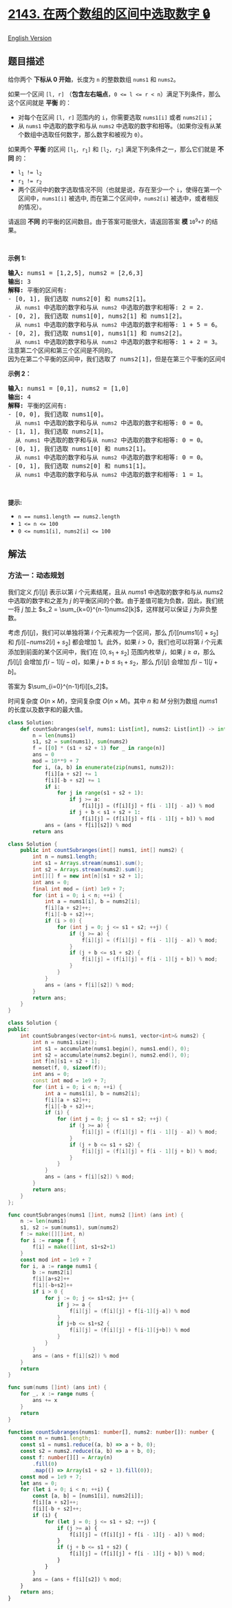 # [2143. 在两个数组的区间中选取数字 🔒](https://leetcode.cn/problems/choose-numbers-from-two-arrays-in-range)

[English Version](/solution/2100-2199/2143.Choose%20Numbers%20From%20Two%20Arrays%20in%20Range/README_EN.md)

<!-- tags:数组,动态规划 -->

<!-- difficulty:困难 -->

## 题目描述

<!-- 这里写题目描述 -->

<p>给你两个 <strong>下标从 0 开始</strong>，长度为 <code>n</code> 的整数数组 <code>nums1</code> 和 <code>nums2</code>。</p>

<p>如果一个区间 <code>[l, r]</code> （<strong>包含左右端点</strong>，<code>0 &lt;= l &lt;= r &lt; n</code>）满足下列条件，那么这个区间就是 <strong>平衡</strong> 的：</p>

<ul>
	<li>对每个在区间 <code>[l, r]</code> 范围内的 <code>i</code>，你需要选取&nbsp;<code>nums1[i]</code> 或者&nbsp;<code>nums2[i]</code>；</li>
	<li>从 <code>nums1</code> 中选取的数字和与从 <code>nums2</code> 中选取的数字和相等。（如果你没有从某个数组中选取任何数字，那么数字和被视为 <code>0</code>）。</li>
</ul>

<p>如果两个 <strong>平衡</strong> 的区间 <code>[l<sub>1</sub>, r<sub>1</sub>]</code> 和 <code>[l<sub>2</sub>, r<sub>2</sub>]</code> 满足下列条件之一，那么它们就是 <strong>不同</strong> 的：</p>

<ul>
	<li><code>l<sub>1</sub> != l<sub>2</sub></code></li>
	<li><code>r<sub>1</sub> != r<sub>2</sub></code></li>
	<li>两个区间中的数字选取情况不同（也就是说，存在至少一个 <code>i</code>，使得在第一个区间中，<code>nums1[i]</code> 被选中, 而在第二个区间中，<code>nums2[i]</code> 被选中，或者相反的情况）。</li>
</ul>

<p>请返回 <strong>不同</strong> 的平衡的区间数目。由于答案可能很大，请返回答案 <strong>模 </strong><code>10<sup>9</sup>+7</code> 的结果。</p>

<p>&nbsp;</p>

<p><strong>示例 1:</strong></p>

<pre>
<strong>输入:</strong> nums1 = [1,2,5], nums2 = [2,6,3]
<strong>输出:</strong> 3
<strong>解释:</strong> 平衡的区间有:
- [0, 1], 我们选取 nums2[0] 和 nums2[1]。
  从 <code>nums1</code> 中选取的数字和与从 <code>nums2</code> 中选取的数字和相等: 2 = 2.
- [0, 2], 我们选取 nums1[0], nums2[1] 和 nums1[2]。
  从 <code>nums1</code> 中选取的数字和与从 <code>nums2</code> 中选取的数字和相等: 1 + 5 = 6。
- [0, 2], 我们选取 nums1[0], nums1[1] 和 nums2[2]。
  从 <code>nums1</code> 中选取的数字和与从 <code>nums2</code> 中选取的数字和相等: 1 + 2 = 3。
注意第二个区间和第三个区间是不同的。
因为在第二个平衡的区间中，我们选取了 nums2[1]，但是在第三个平衡的区间中，我们选取了 nums1[1]。
</pre>

<p><strong>示例 2：</strong></p>

<pre>
<strong>输入:</strong> nums1 = [0,1], nums2 = [1,0]
<strong>输出:</strong> 4
<strong>解释:</strong> 平衡的区间有:
- [0, 0], 我们选取 nums1[0]。
  从 <code>nums1</code> 中选取的数字和与从 <code>nums2</code> 中选取的数字和相等: 0 = 0。
- [1, 1], 我们选取 nums2[1]。
  从 <code>nums1</code> 中选取的数字和与从 <code>nums2</code> 中选取的数字和相等: 0 = 0。
- [0, 1], 我们选取 nums1[0] 和 nums2[1]。
  从 <code>nums1</code> 中选取的数字和与从 <code>nums2</code> 中选取的数字和相等: 0 = 0。
- [0, 1], 我们选取 nums2[0] 和 nums1[1]。
  从 <code>nums1</code> 中选取的数字和与从 <code>nums2</code> 中选取的数字和相等: 1 = 1。
</pre>

<p>&nbsp;</p>

<p><strong>提示:</strong></p>

<ul>
	<li><code>n == nums1.length == nums2.length</code></li>
	<li><code>1 &lt;= n &lt;= 100</code></li>
	<li><code>0 &lt;= nums1[i], nums2[i] &lt;= 100</code></li>
</ul>

## 解法

### 方法一：动态规划

我们定义 $f[i][j]$ 表示以第 $i$ 个元素结尾，且从 $nums1$ 中选取的数字和与从 $nums2$ 中选取的数字和之差为 $j$ 的平衡区间的个数。由于差值可能为负数，因此，我们统一将 $j$ 加上 $s_2 = \sum_{k=0}^{n-1}nums2[k]$，这样就可以保证 $j$ 为非负整数。

考虑 $f[i][j]$，我们可以单独将第 $i$ 个元素视为一个区间，那么 $f[i][nums1[i] + s_2]$ 和 $f[i][-nums2[i] + s_2]$ 都会增加 $1$。此外，如果 $i \gt 0$，我们也可以将第 $i$ 个元素添加到前面的某个区间中，我们在 $[0, s_1 + s_2]$ 范围内枚举 $j$，如果 $j \geq a$，那么 $f[i][j]$ 会增加 $f[i - 1][j - a]$，如果 $j + b \leq s_1 + s_2$，那么 $f[i][j]$ 会增加 $f[i - 1][j + b]$。

答案为 $\sum_{i=0}^{n-1}f[i][s_2]$。

时间复杂度 $O(n \times M)$，空间复杂度 $O(n \times M)$。其中 $n$ 和 $M$ 分别为数组 $nums1$ 的长度以及数字和的最大值。

<!-- tabs:start -->

```python
class Solution:
    def countSubranges(self, nums1: List[int], nums2: List[int]) -> int:
        n = len(nums1)
        s1, s2 = sum(nums1), sum(nums2)
        f = [[0] * (s1 + s2 + 1) for _ in range(n)]
        ans = 0
        mod = 10**9 + 7
        for i, (a, b) in enumerate(zip(nums1, nums2)):
            f[i][a + s2] += 1
            f[i][-b + s2] += 1
            if i:
                for j in range(s1 + s2 + 1):
                    if j >= a:
                        f[i][j] = (f[i][j] + f[i - 1][j - a]) % mod
                    if j + b < s1 + s2 + 1:
                        f[i][j] = (f[i][j] + f[i - 1][j + b]) % mod
            ans = (ans + f[i][s2]) % mod
        return ans
```

```java
class Solution {
    public int countSubranges(int[] nums1, int[] nums2) {
        int n = nums1.length;
        int s1 = Arrays.stream(nums1).sum();
        int s2 = Arrays.stream(nums2).sum();
        int[][] f = new int[n][s1 + s2 + 1];
        int ans = 0;
        final int mod = (int) 1e9 + 7;
        for (int i = 0; i < n; ++i) {
            int a = nums1[i], b = nums2[i];
            f[i][a + s2]++;
            f[i][-b + s2]++;
            if (i > 0) {
                for (int j = 0; j <= s1 + s2; ++j) {
                    if (j >= a) {
                        f[i][j] = (f[i][j] + f[i - 1][j - a]) % mod;
                    }
                    if (j + b <= s1 + s2) {
                        f[i][j] = (f[i][j] + f[i - 1][j + b]) % mod;
                    }
                }
            }
            ans = (ans + f[i][s2]) % mod;
        }
        return ans;
    }
}
```

```cpp
class Solution {
public:
    int countSubranges(vector<int>& nums1, vector<int>& nums2) {
        int n = nums1.size();
        int s1 = accumulate(nums1.begin(), nums1.end(), 0);
        int s2 = accumulate(nums2.begin(), nums2.end(), 0);
        int f[n][s1 + s2 + 1];
        memset(f, 0, sizeof(f));
        int ans = 0;
        const int mod = 1e9 + 7;
        for (int i = 0; i < n; ++i) {
            int a = nums1[i], b = nums2[i];
            f[i][a + s2]++;
            f[i][-b + s2]++;
            if (i) {
                for (int j = 0; j <= s1 + s2; ++j) {
                    if (j >= a) {
                        f[i][j] = (f[i][j] + f[i - 1][j - a]) % mod;
                    }
                    if (j + b <= s1 + s2) {
                        f[i][j] = (f[i][j] + f[i - 1][j + b]) % mod;
                    }
                }
            }
            ans = (ans + f[i][s2]) % mod;
        }
        return ans;
    }
};
```

```go
func countSubranges(nums1 []int, nums2 []int) (ans int) {
	n := len(nums1)
	s1, s2 := sum(nums1), sum(nums2)
	f := make([][]int, n)
	for i := range f {
		f[i] = make([]int, s1+s2+1)
	}
	const mod int = 1e9 + 7
	for i, a := range nums1 {
		b := nums2[i]
		f[i][a+s2]++
		f[i][-b+s2]++
		if i > 0 {
			for j := 0; j <= s1+s2; j++ {
				if j >= a {
					f[i][j] = (f[i][j] + f[i-1][j-a]) % mod
				}
				if j+b <= s1+s2 {
					f[i][j] = (f[i][j] + f[i-1][j+b]) % mod
				}
			}
		}
		ans = (ans + f[i][s2]) % mod
	}
	return
}

func sum(nums []int) (ans int) {
	for _, x := range nums {
		ans += x
	}
	return
}
```

```ts
function countSubranges(nums1: number[], nums2: number[]): number {
    const n = nums1.length;
    const s1 = nums1.reduce((a, b) => a + b, 0);
    const s2 = nums2.reduce((a, b) => a + b, 0);
    const f: number[][] = Array(n)
        .fill(0)
        .map(() => Array(s1 + s2 + 1).fill(0));
    const mod = 1e9 + 7;
    let ans = 0;
    for (let i = 0; i < n; ++i) {
        const [a, b] = [nums1[i], nums2[i]];
        f[i][a + s2]++;
        f[i][-b + s2]++;
        if (i) {
            for (let j = 0; j <= s1 + s2; ++j) {
                if (j >= a) {
                    f[i][j] = (f[i][j] + f[i - 1][j - a]) % mod;
                }
                if (j + b <= s1 + s2) {
                    f[i][j] = (f[i][j] + f[i - 1][j + b]) % mod;
                }
            }
        }
        ans = (ans + f[i][s2]) % mod;
    }
    return ans;
}
```

<!-- tabs:end -->

<!-- end -->
